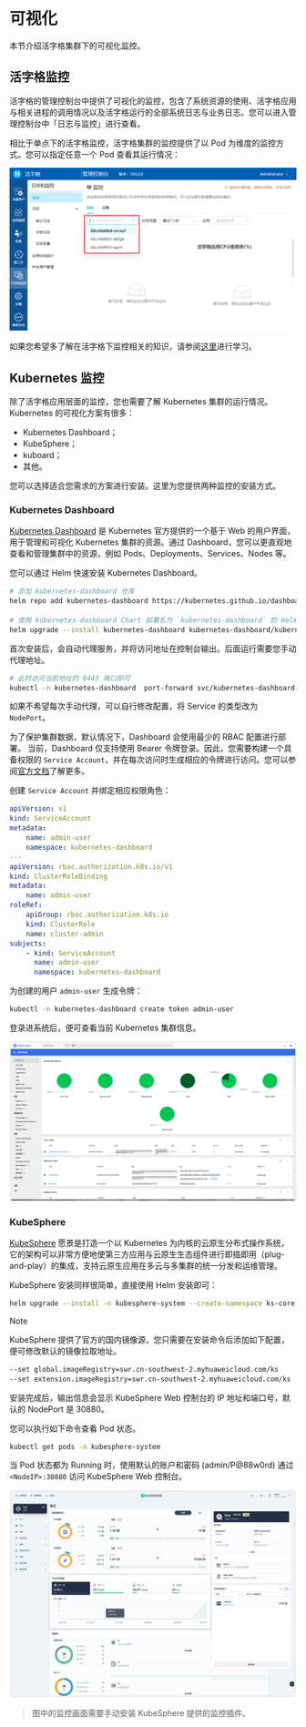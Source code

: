 # 可视化

本节介绍活字格集群下的可视化监控。

## 活字格监控

活字格的管理控制台中提供了可视化的监控，包含了系统资源的使用、活字格应用与相关进程的调用情况以及活字格运行的全部系统日志与业务日志。您可以进入管理控制台中「日志与监控」进行查看。

相比于单点下的活字格监控，活字格集群的监控提供了以 Pod 为维度的监控方式。您可以指定任意一个 Pod 查看其运行情况：

![活字格集群 Pod 监控](../images/fgc-pod-monitor.png)

如果您希望多了解在活字格下监控相关的知识，请参阅[这里](../log-monitor/introduction)进行学习。

## Kubernetes 监控

除了活字格应用层面的监控，您也需要了解 Kubernetes 集群的运行情况。Kubernetes 的可视化方案有很多：

-   Kubernetes Dashboard；
-   KubeSphere；
-   kuboard；
-   其他。

您可以选择适合您需求的方案进行安装。这里为您提供两种监控的安装方式。

### Kubernetes Dashboard

[Kubernetes Dashboard](https://kubernetes.io/zh-cn/docs/tasks/access-application-cluster/web-ui-dashboard/) 是 Kubernetes 官方提供的一个基于 Web 的用户界面，用于管理和可视化 Kubernetes 集群的资源。通过 Dashboard，您可以更直观地查看和管理集群中的资源，例如 Pods、Deployments、Services、Nodes 等。

您可以通过 Helm 快速安装 Kubernetes Dashboard。

```bash
# 添加 kubernetes-dashboard 仓库
helm repo add kubernetes-dashboard https://kubernetes.github.io/dashboard/

# 使用 kubernetes-dashboard Chart 部署名为 `kubernetes-dashboard` 的 Helm Release
helm upgrade --install kubernetes-dashboard kubernetes-dashboard/kubernetes-dashboard --create-namespace --namespace kubernetes-dashboard
```

首次安装后，会自动代理服务，并将访问地址在控制台输出。后面运行需要您手动代理地址。

```bash
# 此时访问当前地址的 8443 端口即可
kubectl -n kubernetes-dashboard  port-forward svc/kubernetes-dashboard-kong-proxy 8443:443
```

如果不希望每次手动代理，可以自行修改配置，将 Service 的类型改为 `NodePort`。

为了保护集群数据，默认情况下，Dashboard 会使用最少的 RBAC 配置进行部署。 当前，Dashboard 仅支持使用 Bearer 令牌登录。因此，您需要构建一个具备权限的 `Service Account`，并在每次访问时生成相应的令牌进行访问。您可以参阅[官方文档](https://kubernetes.io/zh-cn/docs/tasks/access-application-cluster/web-ui-dashboard/#accessing-the-dashboard-ui)了解更多。

创建 `Service Account` 并绑定相应权限角色：

```yaml
apiVersion: v1
kind: ServiceAccount
metadata:
    name: admin-user
    namespace: kubernetes-dashboard
---
apiVersion: rbac.authorization.k8s.io/v1
kind: ClusterRoleBinding
metadata:
    name: admin-user
roleRef:
    apiGroup: rbac.authorization.k8s.io
    kind: ClusterRole
    name: cluster-admin
subjects:
    - kind: ServiceAccount
      name: admin-user
      namespace: kubernetes-dashboard
```

为创建的用户 `admin-user` 生成令牌：

```bash
kubectl -n kubernetes-dashboard create token admin-user
```

登录进系统后，便可查看当前 Kubernetes 集群信息。

![dashboard](../images/kubernetes-dashboard.png)

### KubeSphere

[KubeSphere](https://www.kubesphere.io/zh/) 愿景是打造一个以 Kubernetes 为内核的云原生分布式操作系统，它的架构可以非常方便地使第三方应用与云原生生态组件进行即插即用（plug-and-play）的集成，支持云原生应用在多云与多集群的统一分发和运维管理。

KubeSphere 安装同样很简单，直接使用 Helm 安装即可：

```bash
helm upgrade --install -n kubesphere-system --create-namespace ks-core https://charts.kubesphere.io/main/ks-core-1.1.3.tgz --debug --wait
```

> [!NOTE]
> KubeSphere 提供了官方的国内镜像源，您只需要在安装命令后添加如下配置，便可修改默认的镜像拉取地址。
>
> ```bash
> --set global.imageRegistry=swr.cn-southwest-2.myhuaweicloud.com/ks
> --set extension.imageRegistry=swr.cn-southwest-2.myhuaweicloud.com/ks
> ```

安装完成后，输出信息会显示 KubeSphere Web 控制台的 IP 地址和端口号，默认的 NodePort 是 30880。

您可以执行如下命令查看 Pod 状态。

```bash
kubectl get pods -n kubesphere-system
```

当 Pod 状态都为 Running 时，使用默认的账户和密码 (admin/P@88w0rd) 通过 `<NodeIP>:30880` 访问 KubeSphere Web 控制台。

![KubeSphere](../images/kubesphere.png)

> 图中的监控画面需要手动安装 KubeSphere 提供的监控插件。

